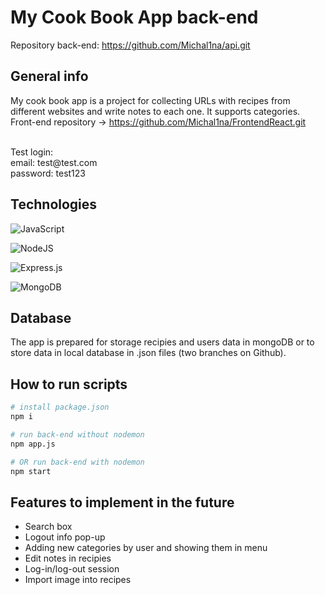 
# My Cook Book App  back-end

Repository back-end: https://github.com/Michal1na/api.git

## General info
My cook book app is a project for collecting URLs with recipes from different websites and write notes to each one. It supports categories. 
<br>
Front-end repository -> https://github.com/Michal1na/FrontendReact.git

<br>
Test login:
<br>
email: test@test.com
<br>
password: test123

## Technologies
![JavaScript](https://img.shields.io/badge/javascript-%23323330.svg?style=for-the-badge&logo=javascript&logoColor=%23F7DF1E)

![NodeJS](https://img.shields.io/badge/node.js-6DA55F?style=for-the-badge&logo=node.js&logoColor=white)

![Express.js](https://img.shields.io/badge/express.js-%23404d59.svg?style=for-the-badge&logo=express&logoColor=%2361DAFB)

![MongoDB](https://img.shields.io/badge/MongoDB-%234ea94b.svg?style=for-the-badge&logo=mongodb&logoColor=white)


## Database

The app is prepared for storage recipies and users data in mongoDB or to store data in local database in .json files (two branches on Github).

## How to run scripts


```bash
# install package.json
npm i 

# run back-end without nodemon
npm app.js

# OR run back-end with nodemon
npm start
```

## Features to implement in the future 

* Search box
* Logout info pop-up
* Adding new categories by user and showing them in menu
* Edit notes in recipies
* Log-in/log-out session 
* Import image into recipes

